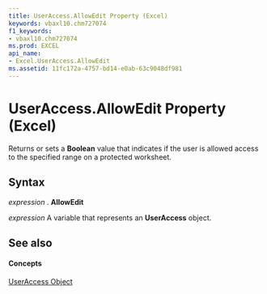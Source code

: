 ```yaml
---
title: UserAccess.AllowEdit Property (Excel)
keywords: vbaxl10.chm727074
f1_keywords:
- vbaxl10.chm727074
ms.prod: EXCEL
api_name:
- Excel.UserAccess.AllowEdit
ms.assetid: 11fc172a-4757-bd14-e0ab-63c9048df981
---
```



# UserAccess.AllowEdit Property (Excel)

Returns or sets a  **Boolean** value that indicates if the user is allowed access to the specified range on a protected worksheet.


## Syntax

 _expression_ . **AllowEdit**

 _expression_ A variable that represents an **UserAccess** object.


## See also


#### Concepts


[UserAccess Object](useraccess-object-excel.md)

